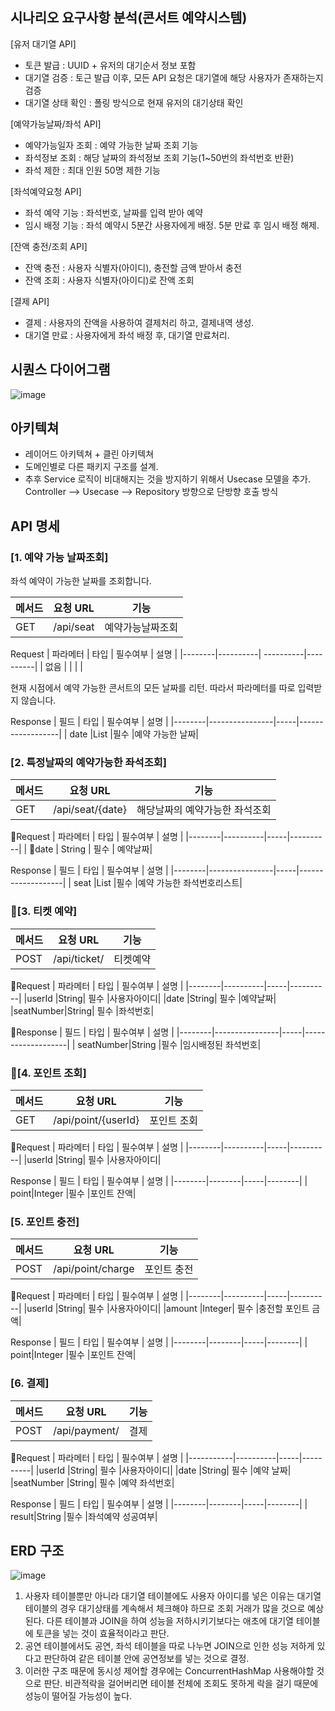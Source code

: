 ## 시나리오 요구사항 분석(콘서트 예약시스템)
[유저 대기열 API]
- 토큰 발급 : UUID + 유저의 대기순서 정보 포함
- 대기열 검증 : 토근 발급 이후, 모든 API 요청은 대기열에 해당 사용자가 존재하는지 검증
- 대기열 상태 확인 : 폴링 방식으로 현재 유저의 대기상태 확인

[예약가능날짜/좌석 API]
- 예약가능일자 조회 : 예약 가능한 날짜 조회 기능
- 좌석정보 조회 : 해당 날짜의 좌석정보 조회 기능(1~50번의 좌석번호 반환)
- 좌석 제한 : 최대 인원 50명 제한 기능

[좌석예약요청 API]
- 좌석 예약 기능 : 좌석번호, 날짜를 입력 받아 예약
- 임시 배정 기능 : 좌석 예약시 5분간 사용자에게 배정. 5분 만료 후 임시 배정 해제.

[잔액 충전/조회 API]
- 잔액 충전 : 사용자 식별자(아이디), 충전할 금액 받아서 충전
- 잔액 조회 : 사용자 식별자(아이디)로 잔액 조회

[결제 API]
- 결제 : 사용자의 잔액을 사용하여 결제처리 하고, 결제내역 생성.
- 대기열 만료 : 사용자에게 좌석 배정 후, 대기열 만료처리.

## 시퀀스 다이어그램
![image](https://github.com/wwwkang8/hhplus/assets/26863285/55d3efb0-1508-4812-af52-7d6ea093fd18)



## 아키텍쳐
- 레이어드 아키텍쳐 + 클린 아키텍쳐
- 도메인별로 다른 패키지 구조를 설계.
- 추후 Service 로직이 비대해지는 것을 방지하기 위해서 Usecase 모델을 추가.
  Controller --> Usecase --> Repository 방향으로 단방향 호출 방식

## API 명세

### [1. 예약 가능 날짜조회]
좌석 예약이 가능한 날짜를 조회합니다.

| 메서드 | 요청 URL | 기능 |
|--------|-----------| -----------|
| GET    |/api/seat  | 예약가능날짜조회|

Request
| 파라메터 | 타입 | 필수여부 | 설명 |
|--------|----------| ----------|----------|
| 없음     |         |           |          |

현재 시점에서 예약 가능한 콘서트의 모든 날짜를 리턴. 따라서 파라메터를 따로 입력받지 않습니다.

Response
| 필드 | 타입 | 필수여부 | 설명 |
|--------|----------------|-----|------------------|
| date   |List<String>    |필수  |예약 가능한 날짜|

### [2. 특정날짜의 예약가능한 좌석조회]
| 메서드 | 요청 URL | 기능 |
|--------|------------------|-----------------------|
| GET     |/api/seat/{date} | 해당날짜의 예약가능한 좌석조회|

Request
| 파라메터 | 타입 | 필수여부 | 설명 |
|--------|----------|-----|----------|
| date   |  String  | 필수 |   예약날짜|

Response
| 필드 | 타입 | 필수여부 | 설명 |
|--------|----------------|-----|-------------------|
| seat   |List<String>    |필수  |예약 가능한 좌석번호리스트|


### [3. 티켓 예약]
| 메서드 | 요청 URL | 기능 |
|--------|------------|----------|
| POST   |/api/ticket/| 티켓예약 |

Request
| 파라메터 | 타입 | 필수여부 | 설명 |
|--------|----------|-----|----------|
|userId |String| 필수 |사용자아이디|
|date   |String| 필수 |예약날짜|
|seatNumber|String| 필수 |좌석번호|

Response
| 필드 | 타입 | 필수여부 | 설명 |
|--------|----------------|-----|-------------------|
| seatNumber|String    |필수  |임시배정된 좌석번호|

### [4. 포인트 조회]
| 메서드 | 요청 URL | 기능 |
|--------|----------|----------|
| GET     |/api/point/{userId}| 포인트 조회|

Request
| 파라메터 | 타입 | 필수여부 | 설명 |
|--------|----------|-----|----------|
|userId |String| 필수 |사용자아이디|

Response
| 필드 | 타입 | 필수여부 | 설명 |
|--------|--------|-----|--------|
| point|Integer |필수  |포인트 잔액|

###  [5. 포인트 충전]
| 메서드 | 요청 URL |기능|
|--------|----------|----------|
| POST     |/api/point/charge| 포인트 충전   |

Request
| 파라메터 | 타입 | 필수여부 | 설명 |
|--------|----------|-----|----------|
|userId |String| 필수 |사용자아이디|
|amount |Integer| 필수 |충전할 포인트 금액|

Response
| 필드 | 타입 | 필수여부 | 설명 |
|--------|--------|-----|--------|
| point|Integer |필수  |포인트 잔액|

### [6. 결제]
| 메서드 | 요청 URL |기능|
|--------|----------|----------|
| POST     |/api/payment/| 결제  |

Request
| 파라메터 | 타입 | 필수여부 | 설명 |
|-----------|----------|-----|----------|
|userId |String| 필수 |사용자아이디|
|date |String| 필수 |예약 날짜|
|seatNumber |String| 필수 |예약 좌석번호|

Response
| 필드 | 타입 | 필수여부 | 설명 |
|--------|--------|-----|--------|
| result|String |필수  |좌석예약 성공여부|

## ERD 구조
![image](https://github.com/wwwkang8/hhplus/assets/26863285/48b77387-5f56-4b0f-a00e-0aa08c6f9c45)

1) 사용자 테이블뿐만 아니라 대기열 테이블에도 사용자 아이디를 넣은 이유는 대기열 테이블의 경우 대기상태를 계속해서 체크해야 하므로
조회 거래가 많을 것으로 예상된다. 다른 테이블과 JOIN을 하여 성능을 저하시키기보다는 애초에 대기열 테이블에 토큰을 넣는 것이 효율적이라고 판단.
2) 공연 테이블에서도 공연, 좌석 테이블을 따로 나누면 JOIN으로 인한 성능 저하게 있다고 판단하여 같은 테이블 안에 공연정보를 넣는 것으로 결정.
3) 이러한 구조 때문에 동시성 제어할 경우에는 ConcurrentHashMap 사용해야할 것으로 판단. 비관적락을 걸어버리면 테이블 전체에 조회도 못하게 락을 걸기 때문에
   성능이 떨어질 가능성이 높다.
